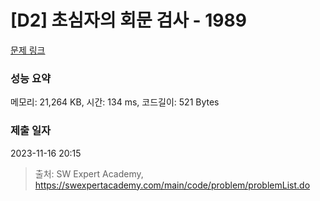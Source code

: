 # [D2] 초심자의 회문 검사 - 1989 

[문제 링크](https://swexpertacademy.com/main/code/problem/problemDetail.do?contestProbId=AV5PyTLqAf4DFAUq) 

### 성능 요약

메모리: 21,264 KB, 시간: 134 ms, 코드길이: 521 Bytes

### 제출 일자

2023-11-16 20:15



> 출처: SW Expert Academy, https://swexpertacademy.com/main/code/problem/problemList.do